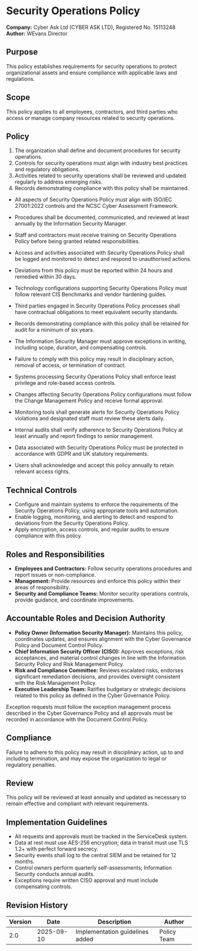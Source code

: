 # Security Operations Policy

**Company:** Cyber Ask Ltd (CYBER ASK LTD), Registered No. 15113248  
**Author:** WEvans Director

## Purpose

This policy establishes requirements for security operations to protect organizational assets and ensure compliance with applicable laws and regulations.

## Scope

This policy applies to all employees, contractors, and third parties who access or manage company resources related to security operations.

## Policy
1. The organization shall define and document procedures for security operations.
2. Controls for security operations must align with industry best practices and regulatory obligations.
3. Activities related to security operations shall be reviewed and updated regularly to address emerging risks.
4. Records demonstrating compliance with this policy shall be maintained.

- All aspects of Security Operations Policy must align with ISO/IEC 27001:2022 controls and the NCSC Cyber Assessment Framework.
- Procedures shall be documented, communicated, and reviewed at least annually by the Information Security Manager.
- Staff and contractors must receive training on Security Operations Policy before being granted related responsibilities.
- Access and activities associated with Security Operations Policy shall be logged and monitored to detect and respond to unauthorised actions.
- Deviations from this policy must be reported within 24 hours and remedied within 30 days.
- Technology configurations supporting Security Operations Policy must follow relevant CIS Benchmarks and vendor hardening guides.
- Third parties engaged in Security Operations Policy processes shall have contractual obligations to meet equivalent security standards.
- Records demonstrating compliance with this policy shall be retained for audit for a minimum of six years.
- The Information Security Manager must approve exceptions in writing, including scope, duration, and compensating controls.
- Failure to comply with this policy may result in disciplinary action, removal of access, or termination of contract.

- Systems processing Security Operations Policy shall enforce least privilege and role-based access controls.
- Changes affecting Security Operations Policy configurations must follow the Change Management Policy and receive formal approval.
- Monitoring tools shall generate alerts for Security Operations Policy violations and designated staff must review these alerts daily.
- Internal audits shall verify adherence to Security Operations Policy at least annually and report findings to senior management.
- Data associated with Security Operations Policy must be protected in accordance with GDPR and UK statutory requirements.
- Users shall acknowledge and accept this policy annually to retain relevant access rights.

## Technical Controls

- Configure and maintain systems to enforce the requirements of the Security Operations Policy, using appropriate tools and automation.
- Enable logging, monitoring, and alerting to detect and respond to deviations from the Security Operations Policy.
- Apply encryption, access controls, and regular audits to ensure compliance with this policy.

## Roles and Responsibilities

- **Employees and Contractors:** Follow security operations procedures and report issues or non-compliance.
- **Management:** Provide resources and enforce this policy within their areas of responsibility.
- **Security and Compliance Teams:** Monitor security operations controls, provide guidance, and coordinate improvements.

## Accountable Roles and Decision Authority

- **Policy Owner (Information Security Manager):** Maintains this policy, coordinates updates, and ensures alignment with the Cyber Governance Policy and Document Control Policy.
- **Chief Information Security Officer (CISO):** Approves exceptions, risk acceptances, and material control changes in line with the Information Security Policy and Risk Management Policy.
- **Risk and Compliance Committee:** Reviews escalated risks, endorses significant remediation decisions, and provides oversight consistent with the Risk Management Policy.
- **Executive Leadership Team:** Ratifies budgetary or strategic decisions related to this policy as defined in the Cyber Governance Policy.

Exception requests must follow the exception management process described in the Cyber Governance Policy and all approvals must be recorded in accordance with the Document Control Policy.

## Compliance

Failure to adhere to this policy may result in disciplinary action, up to and including termination, and may expose the organization to legal or regulatory penalties.

## Review

This policy will be reviewed at least annually and updated as necessary to remain effective and compliant with relevant requirements.

## Implementation Guidelines
- All requests and approvals must be tracked in the ServiceDesk system.
- Data at rest must use AES-256 encryption; data in transit must use TLS 1.2+ with perfect forward secrecy.
- Security events shall log to the central SIEM and be retained for 12 months.
- Control owners perform quarterly self-assessments; Information Security conducts annual audits.
- Exceptions require written CISO approval and must include compensating controls.

## Revision History

| Version | Date | Description | Author |
| ------- | ---------- | ----------------------- | ------ |
| 2.0     | 2025-09-10 | Implementation guidelines added | Policy Team |
